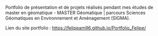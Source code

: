 Portfolio de présentation et de projets réalisés pendant mes études de master en géomatique - MASTER Géomatique | parcours Sciences Géomatiques en Environnement et Aménagement (SIGMA).

Lien du site portfolio : https://felipeam96.github.io/Portfolio_Felipe/
